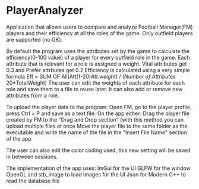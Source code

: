 # PlayerAnalyzer

Application that allows users to compare and analyze Football Manager(FM) players and their efficiency at all the roles of the game.
Only outfield players are supported (no GK).

By default the program uses the attributes set by the game to calculate the efficiency(0-100 value) of a player for every outfield role in the game.
Each attribute that is relevant for a role is assigned a weight. Vital attributes get 0.3 and Prefer attrbutes get 0.2
Efficiency is calculated using a very simple formula 
Eff = SUM OF All(Att(1-20)*Att.weight) / (Number of Attributes* 20*TotalWeight)
The user can edit the weights of each attribute for each role and save them to a file to reuse later. It can also add or remove new attributes from a role.

To upload the player data to the program:
Open FM, go to the player profile, press Ctrl + P and save as a text file.
On the app either:
Drag the player file created by FM to the "Drag and Drop section" (with this method you can upload multiple files at once
Move the player file to the same folder as the executable and write the name of the file in the "Insert File Name" section of the app

The user can also edit the color coding used, this new setting will be saved in between sessions.

The implementation of the app uses:
    ImGui for the UI
    GLFW for the window
    OpenGL and stb_image to load images for the UI
    Json for Modern C++ to read the database file 
       


